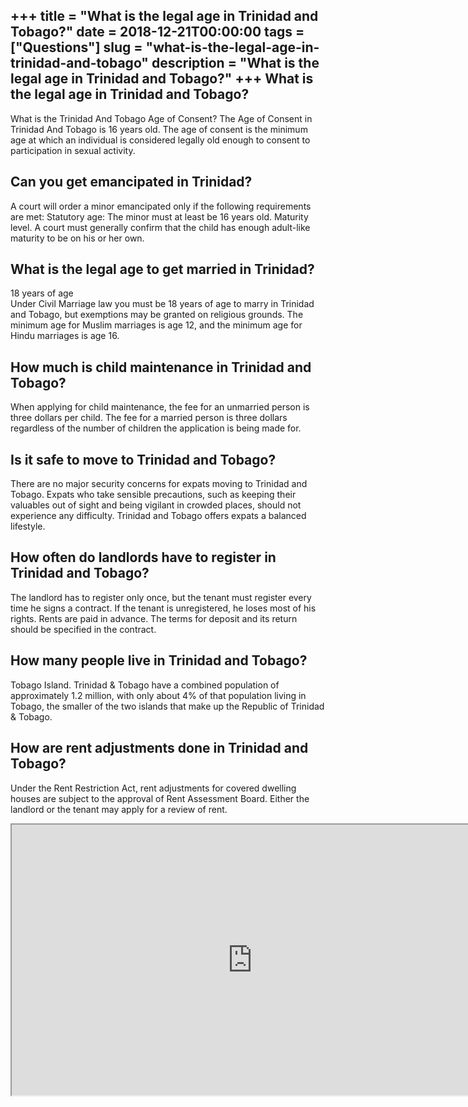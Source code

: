 +++
title = "What is the legal age in Trinidad and Tobago?"
date = 2018-12-21T00:00:00
tags = ["Questions"]
slug = "what-is-the-legal-age-in-trinidad-and-tobago"
description = "What is the legal age in Trinidad and Tobago?"
+++
What is the legal age in Trinidad and Tobago?
---------------------------------------------

What is the Trinidad And Tobago Age of Consent? The Age of Consent in Trinidad And Tobago is 16 years old. The age of consent is the minimum age at which an individual is considered legally old enough to consent to participation in sexual activity.

Can you get emancipated in Trinidad?
------------------------------------

A court will order a minor emancipated only if the following requirements are met: Statutory age: The minor must at least be 16 years old. Maturity level. A court must generally confirm that the child has enough adult-like maturity to be on his or her own.

What is the legal age to get married in Trinidad?
-------------------------------------------------

18 years of age  
Under Civil Marriage law you must be 18 years of age to marry in Trinidad and Tobago, but exemptions may be granted on religious grounds. The minimum age for Muslim marriages is age 12, and the minimum age for Hindu marriages is age 16.

How much is child maintenance in Trinidad and Tobago?
-----------------------------------------------------

When applying for child maintenance, the fee for an unmarried person is three dollars per child. The fee for a married person is three dollars regardless of the number of children the application is being made for.

Is it safe to move to Trinidad and Tobago?
------------------------------------------

There are no major security concerns for expats moving to Trinidad and Tobago. Expats who take sensible precautions, such as keeping their valuables out of sight and being vigilant in crowded places, should not experience any difficulty. Trinidad and Tobago offers expats a balanced lifestyle.

How often do landlords have to register in Trinidad and Tobago?
---------------------------------------------------------------

The landlord has to register only once, but the tenant must register every time he signs a contract. If the tenant is unregistered, he loses most of his rights. Rents are paid in advance. The terms for deposit and its return should be specified in the contract.

How many people live in Trinidad and Tobago?
--------------------------------------------

Tobago Island. Trinidad &amp; Tobago have a combined population of approximately 1.2 million, with only about 4% of that population living in Tobago, the smaller of the two islands that make up the Republic of Trinidad &amp; Tobago.

How are rent adjustments done in Trinidad and Tobago?
-----------------------------------------------------

Under the Rent Restriction Act, rent adjustments for covered dwelling houses are subject to the approval of Rent Assessment Board. Either the landlord or the tenant may apply for a review of rent.

<iframe allow="accelerometer; autoplay; clipboard-write; encrypted-media; gyroscope; picture-in-picture" allowfullscreen="" class="__youtube_prefs__  epyt-is-override  no-lazyload" data-no-lazy="1" data-origheight="433" data-origwidth="770" data-skipgform_ajax_framebjll="" height="433" id="_ytid_85481" loading="lazy" src="https://www.youtube.com/embed/3N_egni8Go0?enablejsapi=1&autoplay=0&cc_load_policy=0&cc_lang_pref=&iv_load_policy=1&loop=0&modestbranding=0&rel=1&fs=1&playsinline=0&autohide=2&theme=dark&color=red&controls=1&" title="YouTube player" width="770"></iframe>